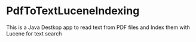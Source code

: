 # PdfToTextLuceneIndexing
This is a Java Destkop app to read text from PDF files and Index them with Lucene for text search
